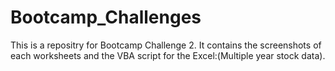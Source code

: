 # Bootcamp_Challenges
This is a repositry for Bootcamp Challenge 2. It contains the screenshots of each worksheets and the VBA script for the Excel:(Multiple year stock data). 
